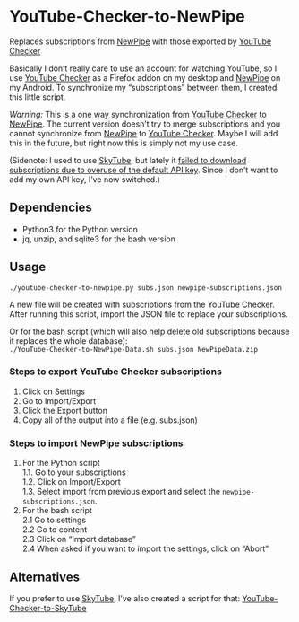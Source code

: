# YouTube-Checker-to-NewPipe
Replaces subscriptions from [NewPipe](https://newpipe.schabi.org/) with those exported by [YouTube Checker](https://github.com/XrXr/YoutubeSubscriptionChecker)

Basically I don’t really care to use an account for watching YouTube, so I use [YouTube Checker](https://github.com/XrXr/YoutubeSubscriptionChecker) as a Firefox addon on my desktop and [NewPipe](https://newpipe.schabi.org/) on my Android.  To synchronize my “subscriptions” between them, I created this little script.

*Warning:* This is a one way synchronization from [YouTube Checker](https://github.com/XrXr/YoutubeSubscriptionChecker) to [NewPipe](https://newpipe.schabi.org/).  The current version doesn’t try to merge subscriptions and you cannot synchronize from [NewPipe](https://newpipe.schabi.org/) to [YouTube Checker](https://github.com/XrXr/YoutubeSubscriptionChecker).  Maybe I will add this in the future, but right now this is simply not my use case.

(Sidenote: I used to use [SkyTube](https://skytube-app.com/), but lately it [failed to download subscriptions due to overuse of the default API key](https://github.com/ram-on/SkyTube/issues/550).  Since I don’t want to add my own API key, I’ve now switched.)

## Dependencies
- Python3 for the Python version
- jq, unzip, and sqlite3 for the bash version

## Usage
`./youtube-checker-to-newpipe.py subs.json newpipe-subscriptions.json`

A new file will be created with subscriptions from the YouTube Checker.  
After running this script, import the JSON file to replace your subscriptions.  

Or for the bash script (which will also help delete old subscriptions because it replaces the whole database):  
`./YouTube-Checker-to-NewPipe-Data.sh subs.json NewPipeData.zip`

### Steps to export YouTube Checker subscriptions
1. Click on Settings  
2. Go to Import/Export  
3. Click the Export button  
4. Copy all of the output into a file (e.g. subs.json)

### Steps to import NewPipe subscriptions
1. For the Python script  
1.1. Go to your subscriptions  
1.2. Click on Import/Export  
1.3. Select import from previous export and select the `newpipe-subscriptions.json`.  
2. For the bash script  
2.1 Go to settings  
2.2 Go to content  
2.3 Click on “Import database”  
2.4 When asked if you want to import the settings, click on “Abort”

## Alternatives
If you prefer to use [SkyTube](https://skytube-app.com/), I’ve also created a script for that: [YouTube-Checker-to-SkyTube](https://github.com/jonasw234/YouTube-Checker-to-SkyTube)
